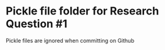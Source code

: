 # Pickle file folder for Research Question #1   
Pickle files are ignored when committing on Github   
